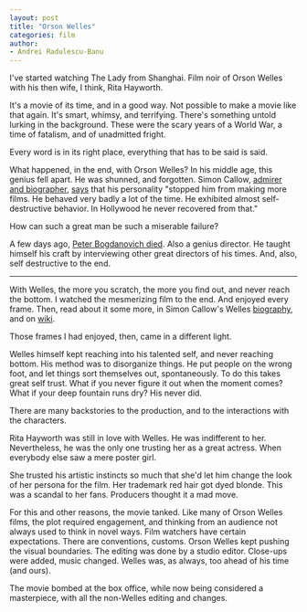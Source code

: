 ```yaml
---
layout: post
title: "Orson Welles"
categories: film
author:
- Andrei Radulescu-Banu
---
```


I've started watching The Lady from Shanghai. Film noir of Orson Welles with his then wife, I think, Rita Hayworth.

It's a movie of its time, and in a good way. Not possible to make a movie like that again. It's smart, whimsy, and terrifying. There's something untold lurking in the background. These were the scary years of a World War, a time of fatalism, and of unadmitted fright.

Every word is in its right place, everything that has to be said is said.

What happened, in the end, with Orson Welles? In his middle age, this genius fell apart. He was shunned, and forgotten. Simon Callow, [admirer and biographer](https://www.youtube.com/watch?v=fxMRiMXckMs), [says](https://variety.com/2016/film/news/orson-welles-biographer-simon-callow-1201749008/) that his personality "stopped him from making more films. He behaved very badly a lot of the time. He exhibited almost self-destructive behavior. In Hollywood he never recovered from that."

How can such a great man be such a miserable failure?

A few days ago, [Peter Bogdanovich died](https://www.nytimes.com/2022/01/06/movies/peter-bogdanovich-dead.html). Also a genius director. He taught himself his craft by interviewing other great directors of his times. And, also, self destructive to the end.

----

With Welles, the more you scratch, the more you find out, and never reach the bottom. I watched the mesmerizing film to the end. And enjoyed every frame. Then, read about it some more, in Simon Callow's Welles [biography](https://www.amazon.com/gp/product/0670872563), and on [wiki](https://en.wikipedia.org/wiki/The_Lady_from_Shanghai).

Those frames I had enjoyed, then, came in a different light.

Welles himself kept reaching into his talented self, and never reaching bottom. His method was to disorganize things. He put people on the wrong foot, and let things sort themselves out, spontaneously. To do this takes great self trust. What if you never figure it out when the moment comes? What if your deep fountain runs dry? His never did.

There are many backstories to the production, and to the interactions with the characters.

Rita Hayworth was still in love with Welles. He was indifferent to her. Nevertheless, he was the only one trusting her as a great actress. When everybody else saw a mere poster girl.

She trusted his artistic instincts so much that she'd let him change the look of her persona for the film. Her trademark red hair got dyed blonde. This was a scandal to her fans. Producers thought it a mad move.

For this and other reasons, the movie tanked. Like many of Orson Welles films, the plot required engagement, and thinking from an audience not always used to think in novel ways. Film watchers have certain expectations. There are conventions, customs. Orson Welles kept pushing the visual boundaries. The editing was done by a studio editor. Close-ups were added, music changed. Welles was, as always, too ahead of his time (and ours).

The movie bombed at the box office, while now being considered a masterpiece, with all the non-Welles editing and changes.



